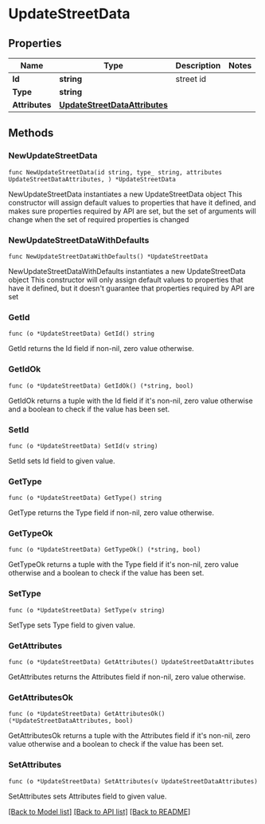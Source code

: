 # UpdateStreetData

## Properties

Name | Type | Description | Notes
------------ | ------------- | ------------- | -------------
**Id** | **string** | street id | 
**Type** | **string** |  | 
**Attributes** | [**UpdateStreetDataAttributes**](UpdateStreetDataAttributes.md) |  | 

## Methods

### NewUpdateStreetData

`func NewUpdateStreetData(id string, type_ string, attributes UpdateStreetDataAttributes, ) *UpdateStreetData`

NewUpdateStreetData instantiates a new UpdateStreetData object
This constructor will assign default values to properties that have it defined,
and makes sure properties required by API are set, but the set of arguments
will change when the set of required properties is changed

### NewUpdateStreetDataWithDefaults

`func NewUpdateStreetDataWithDefaults() *UpdateStreetData`

NewUpdateStreetDataWithDefaults instantiates a new UpdateStreetData object
This constructor will only assign default values to properties that have it defined,
but it doesn't guarantee that properties required by API are set

### GetId

`func (o *UpdateStreetData) GetId() string`

GetId returns the Id field if non-nil, zero value otherwise.

### GetIdOk

`func (o *UpdateStreetData) GetIdOk() (*string, bool)`

GetIdOk returns a tuple with the Id field if it's non-nil, zero value otherwise
and a boolean to check if the value has been set.

### SetId

`func (o *UpdateStreetData) SetId(v string)`

SetId sets Id field to given value.


### GetType

`func (o *UpdateStreetData) GetType() string`

GetType returns the Type field if non-nil, zero value otherwise.

### GetTypeOk

`func (o *UpdateStreetData) GetTypeOk() (*string, bool)`

GetTypeOk returns a tuple with the Type field if it's non-nil, zero value otherwise
and a boolean to check if the value has been set.

### SetType

`func (o *UpdateStreetData) SetType(v string)`

SetType sets Type field to given value.


### GetAttributes

`func (o *UpdateStreetData) GetAttributes() UpdateStreetDataAttributes`

GetAttributes returns the Attributes field if non-nil, zero value otherwise.

### GetAttributesOk

`func (o *UpdateStreetData) GetAttributesOk() (*UpdateStreetDataAttributes, bool)`

GetAttributesOk returns a tuple with the Attributes field if it's non-nil, zero value otherwise
and a boolean to check if the value has been set.

### SetAttributes

`func (o *UpdateStreetData) SetAttributes(v UpdateStreetDataAttributes)`

SetAttributes sets Attributes field to given value.



[[Back to Model list]](../README.md#documentation-for-models) [[Back to API list]](../README.md#documentation-for-api-endpoints) [[Back to README]](../README.md)


